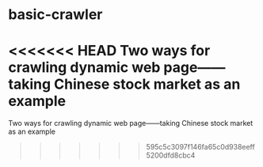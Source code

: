 # basic-crawler
<<<<<<< HEAD
Two ways for crawling dynamic web page——taking Chinese stock market as an example
=======
Two ways for crawling dynamic web page——taking Chinese stock market as an example
>>>>>>> 595c5c3097f146fa65c0d938eeff5200dfd8cbc4

